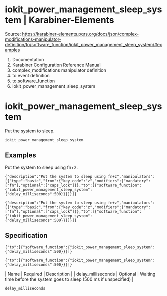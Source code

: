 # iokit_power_management_sleep_system | Karabiner-Elements

Source: https://karabiner-elements.pqrs.org/docs/json/complex-modifications-manipulator-definition/to/software_function/iokit_power_management_sleep_system/#examples

1. Documentation
1. Karabiner Configuration Reference Manual
1. complex_modifications manipulator definition
1. to event definition
1. to.software_function
1. iokit_power_management_sleep_system

# iokit_power_management_sleep_system

Put the system to sleep.

`iokit_power_management_sleep_system`
## Examples

Put the system to sleep using fn+z.

`
{"description":"Put the system to sleep using fn+z","manipulators":[{"type":"basic","from":{"key_code":"z","modifiers":{"mandatory":["fn"],"optional":["caps_lock"]}},"to":[{"software_function":{"iokit_power_management_sleep_system":{"delay_milliseconds":500}}}]}]}
`

`{"description":"Put the system to sleep using fn+z","manipulators":[{"type":"basic","from":{"key_code":"z","modifiers":{"mandatory":["fn"],"optional":["caps_lock"]}},"to":[{"software_function":{"iokit_power_management_sleep_system":{"delay_milliseconds":500}}}]}]}`
## Specification

`
{"to":[{"software_function":{"iokit_power_management_sleep_system":{"delay_milliseconds":500}}}]}
`

`{"to":[{"software_function":{"iokit_power_management_sleep_system":{"delay_milliseconds":500}}}]}`

| Name | Required | Description |
| delay_milliseconds | Optional | Waiting time before the system goes to sleep (500 ms if unspecified) |

`delay_milliseconds`